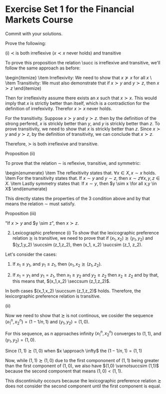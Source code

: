 # Exercise Set 1 for the Financial Markets Course

Commit with your solutions. 

Prove the following: 

(i) $\prec$ is both irreflexive ($x \prec x$ never holds) and transitive 

To prove this proposition the relation \succ is irreflexive and transitive, we'll follow the same approach as before: 

\begin{itemize}
\item Irreflexivity: We need to show that $x \nsucc x$ for all $x$ \\
\item Transitivity: We must also demonstrate that if $x \succ y$ and $y \succ z$, then $x \succ z$
\end(itemize)

Then for irreflexivity assume there exists an $x$ such that $x \succ x$. This would imply that $x$ is strictly better than itself, which is a contradiction for the definition of irrefexivity. Therefor $x \succ x$ never holds. 

For the transitivity. Suppose $x \succ y$ and $y \succ z$. then by the definition of the strong perfered, $x$ is strickly better than $y$, and $y$ is strickly better than $z$. To prove transitivity, we need to show that $x$ is strickly better than $z$. Since $x \succ y$ and $y \succ z$, by the definition of transitivity, we can conclude that $x \succ z$. 

Therefore, $\succ$ is both irreflexive and transitive. 

Proposition (ii)

To prove that the relation $\sim$ is reflexive, transitive, and symmetric: 

\begin{enumerate}
  \item The reflexitivity states that. $\forall x \in X, x \sim x$ holds. 
  \item For the transitivity states that. If $x \sim y$ and $y \sim z$, then $x \sim z \forall x,y,z \in X$. 
  \item Lastly symmetry states that: If $x \sim y$, then $y \sim x \for all x,y \in X$
\end{enumerate}

This directly states the properties of the 3 condition above and by that means the relation $\sim$ must satisfy.

Proposition (iii)

"If $x \succ y$ and $y \sim z", then $x \succ z$. 


2. Lexicographic preference
(i) To show that the lexicographic preference relation $\succsim$ is transitive, we need to prove that if $(x_1, x_2) \succsim (y_1,y_2)$ and $(y_1,y_2) \succsim (z_1,z_2), then (x_1, x_2) \succsim (z_1, z_2).

Let's consider the cases: 

1. If $x_1 \leq y_1$, and $y_1 \leq z_1$, then $(x_1, x_2 \succsim (z_1,z_2)$.

2. If $x_1=y_1$ and $y_1=z_1$, then $x_1 \geq y_2$ and $y_2 \geq z_2$ then $x_2 \geq z_2$ and by that, this means that, $(x_1,x_2) \seccsum (z_1,z_2)$.

In both cases $(x_1,x_2) \succsum (z_1,z_2)$ holds. Therefore, the lexicorgraphic preference relation is transitive. 

(ii)

Now we need to show that $\succsim$ is not continous, we cosider the sequence $(x^n_1,x^n_2)=(1-1/n,1)$ and $(y_1,y_2)=(1,0)$. 

For this sequence, as n approaches infinity $(x^n_1, x^n_2)$ converges to $(1,1)$, and $(y_1,y_2)=(1,0)$. 

Since $(1,1) \succsim (1,0)$ when $x \approach \infty$ the $(1-1/n,1)=(1,1)$  

Now, while $(1,1) \succsim (1,0)$ due to the first compononent of $(1,1)$ being greater than the first component of $(1,0)$, we also have $(1,0) \varnotsuccsim (1,1)$ because the second component that means $(1,0)<(1,1)$. 

This discontiniuity occours because the lexicographic preference relation $\succsim$ does not consider the second component until the first component is equal. 

